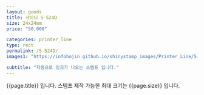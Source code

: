 ```yaml
---
layout: goods
title: 샤이니 S-524D
size: 24x24mm
price: "50,000"

categories: printer_line
type: rect
permalink: /S-524D/
images1: "https://infohojin.github.io/shinystamp_images/Printer_Line/S-524D/S-524D_1.jpg"

subtitle: "자동으로 잉크가 나오는 스템프 입니다."
---
```


{{page.title}} 입니다. 스템프 제작 가능한 최대 크기는 {{page.size}} 입니다.